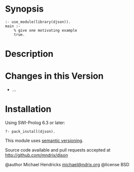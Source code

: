 # Synopsis

    :- use_module(library(djson)).
    main :-
        % give one motivating example
        true.

# Description

# Changes in this Version

  * ...

# Installation

Using SWI-Prolog 6.3 or later:

    ?- pack_install(djson).

This module uses [semantic versioning](http://semver.org/).

Source code available and pull requests accepted at
http://github.com/mndrix/djson

@author Michael Hendricks <michael@ndrix.org>
@license BSD
